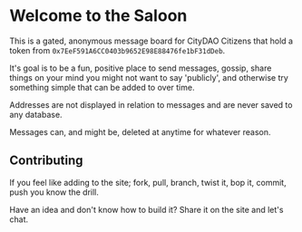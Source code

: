 # Welcome to the Saloon

This is a gated, anonymous message board for CityDAO Citizens that hold a token from ```0x7EeF591A6CC0403b9652E98E88476fe1bF31dDeb```. 

It's goal is to be a fun, positive place to send messages, gossip, share things on your mind you might not want to say 'publicly', and otherwise try something simple that can be added to over time.

Addresses are not displayed in relation to messages and are never saved to any database.

Messages can, and might be, deleted at anytime for whatever reason.

## Contributing

If you feel like adding to the site; fork, pull, branch, twist it, bop it, commit, push you know the drill.

Have an idea and don't know how to build it? Share it on the site and let's chat.

